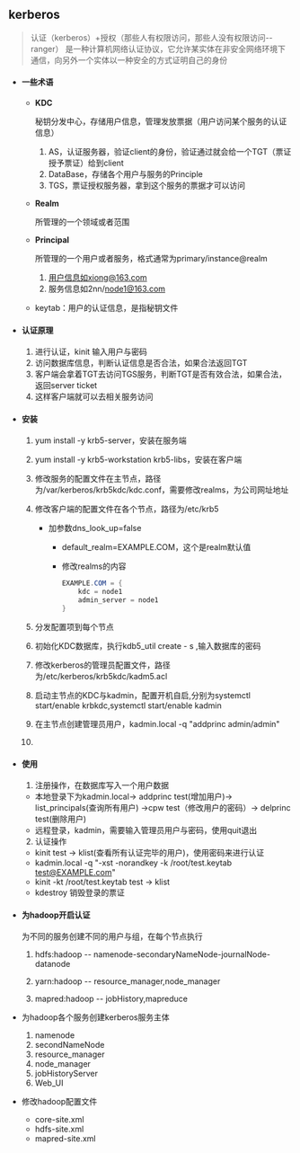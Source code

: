 ## kerberos
> 认证（kerberos）+授权（那些人有权限访问，那些人没有权限访问--ranger）
> 是一种计算机网络认证协议，它允许某实体在非安全网络环境下通信，向另外一个实体以一种安全的方式证明自己的身份

- #### 一些术语
  
  - **KDC**
  
    秘钥分发中心，存储用户信息，管理发放票据（用户访问某个服务的认证信息）
  
    1. AS，认证服务器，验证client的身份，验证通过就会给一个TGT（票证授予票证）给到client
    2. DataBase，存储各个用户与服务的Principle
    3. TGS，票证授权服务器，拿到这个服务的票据才可以访问
  
  - **Realm**
  
    所管理的一个领域或者范围
  
  - **Principal**
    
    所管理的一个用户或者服务，格式通常为primary/instance@realm
    
    1. 用户信息如xiong@163.com
    2. 服务信息如2nn/node1@163.com
    
  - keytab：用户的认证信息，是指秘钥文件
  
- #### 认证原理
  
  1. 进行认证，kinit    输入用户与密码
  2. 访问数据库信息，判断认证信息是否合法，如果合法返回TGT
  3. 客户端会拿着TGT去访问TGS服务，判断TGT是否有效合法，如果合法，返回server ticket
  4. 这样客户端就可以去相关服务访问
  
- #### 安装

  1. yum install -y krb5-server，安装在服务端

  2. yum install -y krb5-workstation krb5-libs，安装在客户端

  3. 修改服务的配置文件在主节点，路径为/var/kerberos/krb5kdc/kdc.conf，需要修改realms，为公司网址地址

  4. 修改客户端的配置文件在各个节点，路径为/etc/krb5

     - 加参数dns_look_up=false

       - default_realm=EXAMPLE.COM，这个是realm默认值

       - 修改realms的内容

         ~~~java
         EXAMPLE.COM = {  
             kdc = node1  
             admin_server = node1    
         }
         ~~~

  5. 分发配置项到每个节点
  6. 初始化KDC数据库，执行kdb5_util create - s ,输入数据库的密码
  7. 修改kerberos的管理员配置文件，路径为/etc/kerberos/krb5kdc/kadm5.acl
  7. 启动主节点的KDC与kadmin，配置开机自启,分别为systemctl start/enable krbkdc,systemctl start/enable kadmin
  8. 在主节点创建管理员用户，kadmin.local -q "addprinc admin/admin"
  9. 

- #### 使用
  
  1. 注册操作，在数据库写入一个用户数据
    - 本地登录下为kadmin.local-> addprinc test(增加用户)-> list_principals(查询所有用户)
      ->cpw test（修改用户的密码）-> delprinc test(删除用户)
    - 远程登录，kadmin，需要输入管理员用户与密码，使用quit退出
  2. 认证操作
    - kinit test -> klist(查看所有认证完毕的用户)，使用密码来进行认证
    - kadmin.local -q "-xst -norandkey -k /root/test.keytab test@EXAMPLE.com"
    - kinit -kt /root/test.keytab test  -> klist
    - kdestroy 销毁登录的票证
  
- #### 为hadoop开启认证

  为不同的服务创建不同的用户与组，在每个节点执行

  1. hdfs:hadoop --  namenode-secondaryNameNode-journalNode-datanode
  2. yarn:hadoop  --  resource_manager,node_manager

  3. mapred:hadoop -- jobHistory,mapreduce

- 为hadoop各个服务创建kerberos服务主体
  1. namenode
  2. secondNameNode
  3. resource_manager
  4. node_manager
  5. jobHistoryServer
  6. Web_UI
  
- 修改hadoop配置文件
  - core-site.xml
  - hdfs-site.xml
  - mapred-site.xml



















